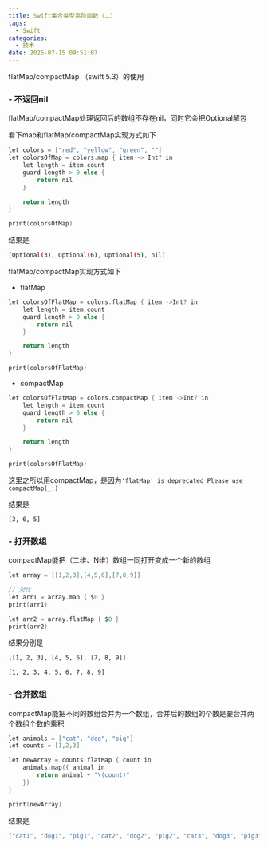 ```yaml
---
title: Swift集合类型高阶函数（二）
tags:
  - Swift
categories:
  - 技术
date: 2025-07-15 09:51:07
---
```


flatMap/compactMap （swift 5.3）的使用

### - 不返回nil

flatMap/compactMap处理返回后的数组不存在nil，同时它会把Optional解包

看下map和flatMap/compactMap实现方式如下

```objectivec
let colors = ["red", "yellow", "green", ""]
let colorsOfMap = colors.map { item -> Int? in
    let length = item.count
    guard length > 0 else {
        return nil
    }

    return length
}

print(colorsOfMap)
```

结果是

```bash
[Optional(3), Optional(6), Optional(5), nil]
```

flatMap/compactMap实现方式如下

- flatMap

```objectivec
let colorsOfFlatMap = colors.flatMap { item ->Int? in
    let length = item.count
    guard length > 0 else {
        return nil
    }

    return length
}

print(colorsOfFlatMap)
```

- compactMap

```objectivec
let colorsOfFlatMap = colors.compactMap { item ->Int? in
    let length = item.count
    guard length > 0 else {
        return nil
    }

    return length
}

print(colorsOfFlatMap)
```

这里之所以用compactMap，是因为`'flatMap' is deprecated Please use compactMap(_:)`

结果是

```bash
[3, 6, 5]
```

### - 打开数组

compactMap能把（二维、N维）数组一同打开变成一个新的数组

```objectivec
let array = [[1,2,3],[4,5,6],[7,8,9]]

// 对比
let arr1 = array.map { $0 }
print(arr1)

let arr2 = array.flatMap { $0 }
print(arr2)
```

结果分别是

```bash
[[1, 2, 3], [4, 5, 6], [7, 8, 9]]

[1, 2, 3, 4, 5, 6, 7, 8, 9]
```

### - 合并数组

compactMap能把不同的数组合并为一个数组，合并后的数组的个数是要合并两个数组个数的乘积

```objectivec
let animals = ["cat", "dog", "pig"]
let counts = [1,2,3]

let newArray = counts.flatMap { count in
    animals.map({ animal in
        return animal + "\(count)"
    })
}

print(newArray)
```

结果是

```bash
["cat1", "dog1", "pig1", "cat2", "dog2", "pig2", "cat3", "dog3", "pig3"]
```
